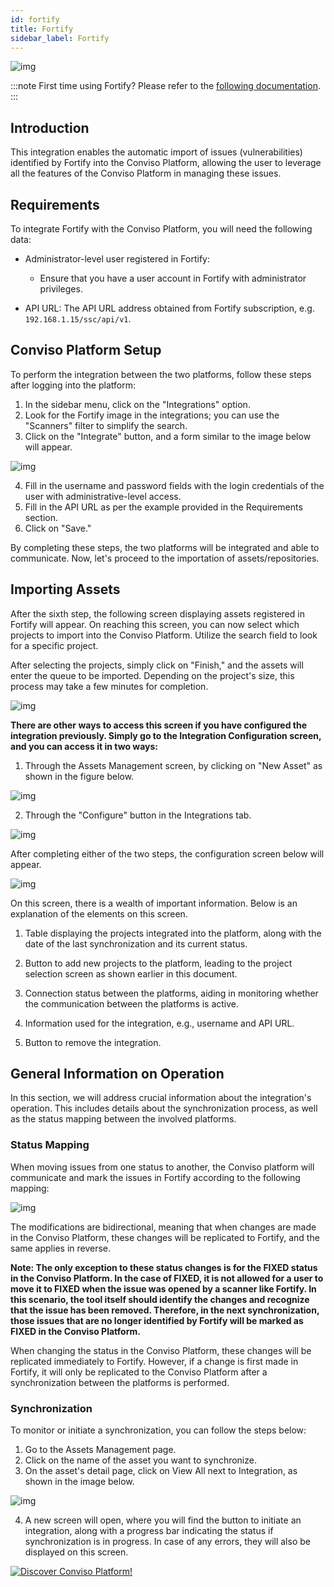 ```yaml
---
id: fortify
title: Fortify
sidebar_label: Fortify
---
```


<div style={{textAlign: 'center'}}>

![img](../../static/img/fortify.png)

</div>

:::note
First time using Fortify? Please refer to the [following documentation](https://www.microfocus.com/pt-br/documentation/fortify-software-security-center/).
:::

## Introduction

This integration enables the automatic import of issues (vulnerabilities) identified by Fortify into the Conviso Platform, allowing the user to leverage all the features of the Conviso Platform in managing these issues.

## Requirements

To integrate Fortify with the Conviso Platform, you will need the following data:

- Administrator-level user registered in Fortify:
    * Ensure that you have a user account in Fortify with administrator privileges.

- API URL: The API URL address obtained from Fortify subscription, e.g. ```192.168.1.15/ssc/api/v1```.

## Conviso Platform Setup

To perform the integration between the two platforms, follow these steps after logging into the platform:

1. In the sidebar menu, click on the "Integrations" option.
2. Look for the Fortify image in the integrations; you can use the "Scanners" filter to simplify the search.
3. Click on the "Integrate" button, and a form similar to the image below will appear.

<div style={{textAlign: 'center'}}>

![img](../../static/img/fortify-img1-new.png)

</div>

4. Fill in the username and password fields with the login credentials of the user with administrative-level access.
5. Fill in the API URL as per the example provided in the Requirements section.
6. Click on "Save."



By completing these steps, the two platforms will be integrated and able to communicate. Now, let's proceed to the importation of assets/repositories.

## Importing Assets

After the sixth step, the following screen displaying assets registered in Fortify will appear. On reaching this screen, you can now select which projects to import into the Conviso Platform. Utilize the search field to look for a specific project.

After selecting the projects, simply click on "Finish," and the assets will enter the queue to be imported. Depending on the project's size, this process may take a few minutes for completion.
<div style={{textAlign: 'center'}}>

![img](../../static/img/fortify-img2-new.png)

</div>

**There are other ways to access this screen if you have configured the integration previously. Simply go to the Integration Configuration screen, and you can access it in two ways:**

1. Through the Assets Management screen, by clicking on "New Asset" as shown in the figure below.

<div style={{textAlign: 'center'}}>

![img](../../static/img/fortify-img3-new.png)

</div>

2. Through the "Configure" button in the Integrations tab.

<div style={{textAlign: 'center'}}>

![img](../../static/img/fortify-img4-new.png)

</div>

After completing either of the two steps, the configuration screen below will appear.

<div style={{textAlign: 'center'}}>

![img](../../static/img/fortify-img5-new.png)

</div>

On this screen, there is a wealth of important information. Below is an explanation of the elements on this screen.

1. Table displaying the projects integrated into the platform, along with the date of the last synchronization and its current status.

2. Button to add new projects to the platform, leading to the project selection screen as shown earlier in this document.

3. Connection status between the platforms, aiding in monitoring whether the communication between the platforms is active.

4. Information used for the integration, e.g., username and API URL.

5. Button to remove the integration.

## General Information on Operation

In this section, we will address crucial information about the integration's operation. This includes details about the synchronization process, as well as the status mapping between the involved platforms.

### Status Mapping

When moving issues from one status to another, the Conviso platform will communicate and mark the issues in Fortify according to the following mapping:

<div style={{textAlign: 'center'}}>

![img](../../static/img/fortify-img6-new.png)

</div>

The modifications are bidirectional, meaning that when changes are made in the Conviso Platform, these changes will be replicated to Fortify, and the same applies in reverse.

**Note: The only exception to these status changes is for the FIXED status in the Conviso Platform. In the case of FIXED, it is not allowed for a user to move it to FIXED when the issue was opened by a scanner like Fortify. In this scenario, the tool itself should identify the changes and recognize that the issue has been removed. Therefore, in the next synchronization, those issues that are no longer identified by Fortify will be marked as FIXED in the Conviso Platform.**

When changing the status in the Conviso Platform, these changes will be replicated immediately to Fortify. However, if a change is first made in Fortify, it will only be replicated to the Conviso Platform after a synchronization between the platforms is performed.

### Synchronization

To monitor or initiate a synchronization, you can follow the steps below:

1. Go to the Assets Management page.
2. Click on the name of the asset you want to synchronize.
3. On the asset's detail page, click on View All next to Integration, as shown in the image below.

<div style={{textAlign: 'center'}}>

![img](../../static/img/fortify-img7-new.png)

</div>

4. A new screen will open, where you will find the button to initiate an integration, along with a progress bar indicating the status if synchronization is in progress. In case of any errors, they will also be displayed on this screen.

[![Discover Conviso Platform!](https://no-cache.hubspot.com/cta/default/5613826/interactive-125788977029.png)](https://cta-service-cms2.hubspot.com/web-interactives/public/v1/track/redirect?encryptedPayload=AVxigLKtcWzoFbzpyImNNQsXC9S54LjJuklwM39zNd7hvSoR%2FVTX%2FXjNdqdcIIDaZwGiNwYii5hXwRR06puch8xINMyL3EXxTMuSG8Le9if9juV3u%2F%2BX%2FCKsCZN1tLpW39gGnNpiLedq%2BrrfmYxgh8G%2BTcRBEWaKasQ%3D&webInteractiveContentId=125788977029&portalId=5613826)